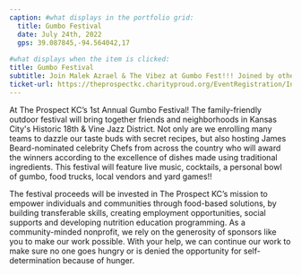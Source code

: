 ```yaml
---
caption: #what displays in the portfolio grid:
  title: Gumbo Festival
  date: July 24th, 2022
  gps: 39.087845,-94.564042,17
  
#what displays when the item is clicked:
title: Gumbo Festival
subtitle: Join Malek Azrael & The Vibez at Gumbo Fest!!! Joined by other local Lawrence Talent.
ticket-url: https://theprospectkc.charityproud.org/EventRegistration/Index/9000
---
```

At The Prospect KC’s 1st Annual Gumbo Festival! The family-friendly outdoor festival will bring together friends and neighborhoods in Kansas City's Historic 18th & Vine Jazz District. Not only are we enrolling many teams to dazzle our taste buds with secret recipes, but also hosting James Beard-nominated celebrity Chefs from across the country who will award the winners according to the excellence of dishes made using traditional ingredients.  This festival will feature live music, cocktails, a personal bowl of gumbo, food trucks, local vendors and yard games!! 

The festival proceeds will be invested in The Prospect KC’s mission to empower individuals and communities through food-based solutions, by building transferable skills, creating employment opportunities, social supports and developing nutrition education programming. As a community-minded nonprofit, we rely on the generosity of sponsors like you to make our work possible.  With your help, we can continue our work to make sure no one goes hungry or is denied the opportunity for self-determination because of hunger.

